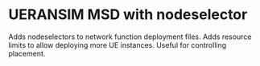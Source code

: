 # UERANSIM MSD with nodeselector

Adds nodeselectors to network function deployment files.
Adds resource limits to allow deploying more UE instances.
Useful for controlling placement.
